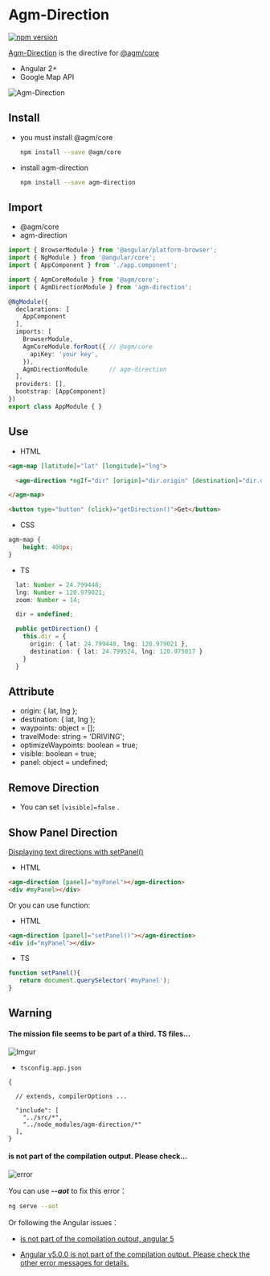 # Agm-Direction
[![npm version](https://badge.fury.io/js/agm-direction.svg)](https://badge.fury.io/for/js/agm-direction)   

[Agm-Direction](https://github.com/explooosion/Agm-Direction) is the directive for [@agm/core](https://github.com/SebastianM/angular-google-maps)
+ Angular 2+
+ Google Map API 

![Agm-Direction](https://i.imgur.com/DCIoXqS.jpg)

## Install
+ you must install @agm/core
  ```bash
  npm install --save @agm/core
  ```
+ install agm-direction
  ```bash
  npm install --save agm-direction
  ```

## Import 

+ @agm/core
+ agm-direction

```ts
import { BrowserModule } from '@angular/platform-browser';
import { NgModule } from '@angular/core';
import { AppComponent } from './app.component';

import { AgmCoreModule } from '@agm/core'; 
import { AgmDirectionModule } from 'agm-direction';

@NgModule({
  declarations: [
    AppComponent
  ],
  imports: [
    BrowserModule,
    AgmCoreModule.forRoot({ // @agm/core
      apiKey: 'your key',
    }),
    AgmDirectionModule      // agm-direction
  ],
  providers: [],
  bootstrap: [AppComponent]
})
export class AppModule { }

```

## Use
+ HTML
```html
<agm-map [latitude]="lat" [longitude]="lng">

  <agm-direction *ngIf="dir" [origin]="dir.origin" [destination]="dir.destination"></agm-direction>

</agm-map>

<button type="button" (click)="getDirection()">Get</button>
```

+ CSS
```css
agm-map {
    height: 400px;
}
```

+ TS
```ts
  lat: Number = 24.799448;
  lng: Number = 120.979021;
  zoom: Number = 14;

  dir = undefined;

  public getDirection() {
    this.dir = {
      origin: { lat: 24.799448, lng: 120.979021 },
      destination: { lat: 24.799524, lng: 120.975017 }
    }
  }
```

## Attribute
+ origin: { lat, lng };
+ destination: { lat, lng };
+ waypoints: object = [];
+ travelMode: string = 'DRIVING';
+ optimizeWaypoints: boolean = true;
+ visible: boolean = true;
+ panel: object = undefined;

## Remove Direction
+ You can set `[visible]=false` .

## Show Panel Direction
 [
Displaying text directions with setPanel()](https://developers.google.com/maps/documentation/javascript/examples/directions-panel?hl=zh-tw)

+ HTML
```html
<agm-direction [panel]="myPanel"></agm-direction>
<div #myPanel></div>
```

Or you can use function:
+ HTML
```html
<agm-direction [panel]="setPanel()"></agm-direction>
<div id="myPanel"></div>
```
+ TS
```typescript
function setPanel(){
   return document.querySelector('#myPanel'); 
}
```

## Warning

#### The mission file seems to be part of a third. TS files...
![Imgur](https://i.imgur.com/LBDFQ6V.png)

+ ``tsconfig.app.json``
```
{
  
  // extends, compilerOptions ...

  "include": [
    "../src/*",
    "../node_modules/agm-direction/*"
  ],
}  
```

#### is not part of the compilation output. Please check...
![error](https://user-images.githubusercontent.com/11458959/32315694-202ee1de-bfe8-11e7-87cf-42394526d447.png)  

You can use ___--aot___  to fix this error：
```bash
ng serve --aot
```


Or following the Angular issues：
+ [is not part of the compilation output, angular 5](https://github.com/angular/angular/issues/20741)

+ [Angular v5.0.0 is not part of the compilation output. Please check the other error messages for details.](https://github.com/angular/angular/issues/20091)
